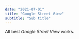 ```yaml
---
date: "2021-07-01"
title: "Google Street View"
subtitle: "Sub title"
---
```


All best _Google Street View_ works.
